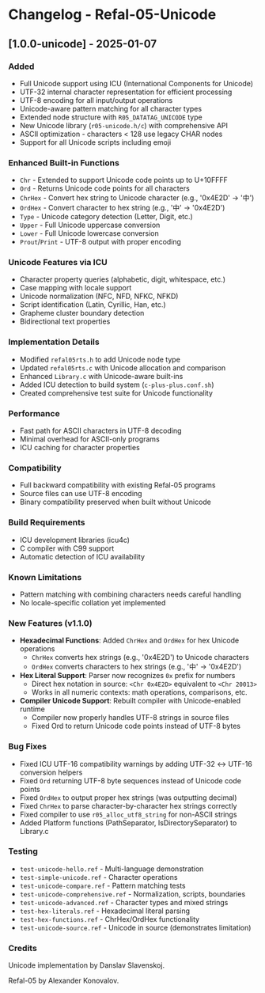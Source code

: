 # Changelog - Refal-05-Unicode

## [1.0.0-unicode] - 2025-01-07

### Added
- Full Unicode support using ICU (International Components for Unicode)
- UTF-32 internal character representation for efficient processing
- UTF-8 encoding for all input/output operations
- Unicode-aware pattern matching for all character types
- Extended node structure with `R05_DATATAG_UNICODE` type
- New Unicode library (`r05-unicode.h/c`) with comprehensive API
- ASCII optimization - characters < 128 use legacy CHAR nodes
- Support for all Unicode scripts including emoji

### Enhanced Built-in Functions
- `Chr` - Extended to support Unicode code points up to U+10FFFF
- `Ord` - Returns Unicode code points for all characters
- `ChrHex` - Convert hex string to Unicode character (e.g., '0x4E2D' → '中')
- `OrdHex` - Convert character to hex string (e.g., '中' → '0x4E2D')
- `Type` - Unicode category detection (Letter, Digit, etc.)
- `Upper` - Full Unicode uppercase conversion
- `Lower` - Full Unicode lowercase conversion
- `Prout`/`Print` - UTF-8 output with proper encoding

### Unicode Features via ICU
- Character property queries (alphabetic, digit, whitespace, etc.)
- Case mapping with locale support
- Unicode normalization (NFC, NFD, NFKC, NFKD)
- Script identification (Latin, Cyrillic, Han, etc.)
- Grapheme cluster boundary detection
- Bidirectional text properties

### Implementation Details
- Modified `refal05rts.h` to add Unicode node type
- Updated `refal05rts.c` with Unicode allocation and comparison
- Enhanced `Library.c` with Unicode-aware built-ins
- Added ICU detection to build system (`c-plus-plus.conf.sh`)
- Created comprehensive test suite for Unicode functionality

### Performance
- Fast path for ASCII characters in UTF-8 decoding
- Minimal overhead for ASCII-only programs
- ICU caching for character properties

### Compatibility
- Full backward compatibility with existing Refal-05 programs
- Source files can use UTF-8 encoding
- Binary compatibility preserved when built without Unicode

### Build Requirements
- ICU development libraries (icu4c)
- C compiler with C99 support
- Automatic detection of ICU availability

### Known Limitations
- Pattern matching with combining characters needs careful handling
- No locale-specific collation yet implemented

### New Features (v1.1.0)
- **Hexadecimal Functions**: Added `ChrHex` and `OrdHex` for hex Unicode operations
  - `ChrHex` converts hex strings (e.g., '0x4E2D') to Unicode characters
  - `OrdHex` converts characters to hex strings (e.g., '中' → '0x4E2D')
- **Hex Literal Support**: Parser now recognizes `0x` prefix for numbers
  - Direct hex notation in source: `<Chr 0x4E2D>` equivalent to `<Chr 20013>`
  - Works in all numeric contexts: math operations, comparisons, etc.
- **Compiler Unicode Support**: Rebuilt compiler with Unicode-enabled runtime
  - Compiler now properly handles UTF-8 strings in source files
  - Fixed Ord to return Unicode code points instead of UTF-8 bytes

### Bug Fixes
- Fixed ICU UTF-16 compatibility warnings by adding UTF-32 ↔ UTF-16 conversion helpers
- Fixed `Ord` returning UTF-8 byte sequences instead of Unicode code points
- Fixed `OrdHex` to output proper hex strings (was outputting decimal)
- Fixed `ChrHex` to parse character-by-character hex strings correctly
- Fixed compiler to use `r05_alloc_utf8_string` for non-ASCII strings
- Added Platform functions (PathSeparator, IsDirectorySeparator) to Library.c

### Testing
- `test-unicode-hello.ref` - Multi-language demonstration
- `test-simple-unicode.ref` - Character operations
- `test-unicode-compare.ref` - Pattern matching tests
- `test-unicode-comprehensive.ref` - Normalization, scripts, boundaries
- `test-unicode-advanced.ref` - Character types and mixed strings
- `test-hex-literals.ref` - Hexadecimal literal parsing
- `test-hex-functions.ref` - ChrHex/OrdHex functionality
- `test-unicode-source.ref` - Unicode in source (demonstrates limitation)

### Credits
Unicode implementation by Danslav Slavenskoj.

Refal-05 by Alexander Konovalov.
